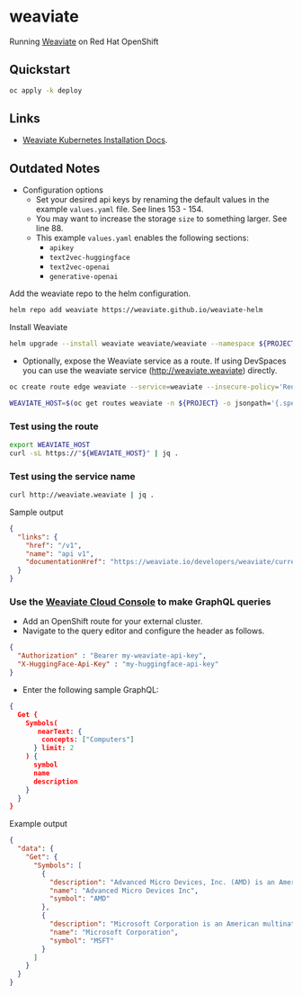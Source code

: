 # weaviate

Running [Weaviate](https://weaviate.io/) on Red Hat OpenShift

## Quickstart

```sh
oc apply -k deploy
```

## Links

- [Weaviate Kubernetes Installation Docs](https://weaviate.io/developers/weaviate/installation/kubernetes).

## Outdated Notes

- Configuration options
  - Set your desired api keys by renaming the default values in the example `values.yaml` file. See lines 153 - 154.
  - You may want to increase the storage `size` to something larger. See line 88.
  - This example `values.yaml` enables the following sections:
    - `apikey`
    - `text2vec-huggingface`
    - `text2vec-openai`
    - `generative-openai`

Add the weaviate repo to the helm configuration.

```sh
helm repo add weaviate https://weaviate.github.io/weaviate-helm
```

Install Weaviate

```sh
helm upgrade --install weaviate weaviate/weaviate --namespace ${PROJECT} --values ./values.yaml
```

- Optionally, expose the Weaviate service as a route. If using DevSpaces you can use
the weaviate service (<http://weaviate.weaviate>) directly.

```sh
oc create route edge weaviate --service=weaviate --insecure-policy='Redirect' -n ${PROJECT}

WEAVIATE_HOST=$(oc get routes weaviate -n ${PROJECT} -o jsonpath='{.spec.host}')
```

### Test using the route

```sh
export WEAVIATE_HOST
curl -sL https://"${WEAVIATE_HOST}" | jq .
```

### Test using the service name

```sh
curl http://weaviate.weaviate | jq .
```

Sample output

```json
{
  "links": {
    "href": "/v1",
    "name": "api v1",
    "documentationHref": "https://weaviate.io/developers/weaviate/current/"
  }
}
```

### Use the [Weaviate Cloud Console](https://console.weaviate.cloud/) to make GraphQL queries

- Add an OpenShift route for your external cluster.
- Navigate to the query editor and configure the header as follows.

```json
{
  "Authorization" : "Bearer my-weaviate-api-key",
  "X-HuggingFace-Api-Key" : "my-huggingface-api-key"
}
```

- Enter the following sample GraphQL:

```json
{
  Get {
    Symbols(
       nearText: {
        concepts: ["Computers"]
      } limit: 2
    ) {
      symbol
      name
      description
    }
  }
}
```

Example output

```json
{
  "data": {
    "Get": {
      "Symbols": [
        {
          "description": "Advanced Micro Devices, Inc. (AMD) is an American multinational semiconductor company based in Santa Clara, California, that develops computer processors and related technologies for business and consumer markets. AMD's main products include microprocessors, motherboard chipsets, embedded processors and graphics processors for servers, workstations, personal computers and embedded system applications.",
          "name": "Advanced Micro Devices Inc",
          "symbol": "AMD"
        },
        {
          "description": "Microsoft Corporation is an American multinational technology company which produces computer software, consumer electronics, personal computers, and related services. Its best known software products are the Microsoft Windows line of operating systems, the Microsoft Office suite, and the Internet Explorer and Edge web browsers. Its flagship hardware products are the Xbox video game consoles and the Microsoft Surface lineup of touchscreen personal computers. Microsoft ranked No. 21 in the 2020 Fortune 500 rankings of the largest United States corporations by total revenue; it was the world's largest software maker by revenue as of 2016. It is considered one of the Big Five companies in the U.S. information technology industry, along with Google, Apple, Amazon, and Facebook.",
          "name": "Microsoft Corporation",
          "symbol": "MSFT"
        }
      ]
    }
  }
}
```
